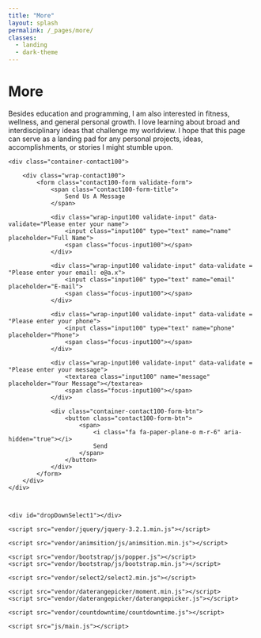 ```yaml
---
title: "More"
layout: splash
permalink: /_pages/more/
classes:
  - landing
  - dark-theme
---
```

<!DOCTYPE html>
<html lang="en">
<head>
	<title>Contact V10</title>
	<meta charset="UTF-8">
	<meta name="viewport" content="width=device-width, initial-scale=1">
<!--===============================================================================================-->
	<link rel="icon" type="image/png" href="images/icons/favicon.ico"/>
<!--===============================================================================================-->
	<link rel="stylesheet" type="text/css" href="vendor/bootstrap/css/bootstrap.min.css">
<!--===============================================================================================-->
	<link rel="stylesheet" type="text/css" href="fonts/font-awesome-4.7.0/css/font-awesome.min.css">
<!--===============================================================================================-->
	<link rel="stylesheet" type="text/css" href="vendor/animate/animate.css">
<!--===============================================================================================-->
	<link rel="stylesheet" type="text/css" href="vendor/css-hamburgers/hamburgers.min.css">
<!--===============================================================================================-->
	<link rel="stylesheet" type="text/css" href="vendor/animsition/css/animsition.min.css">
<!--===============================================================================================-->
	<link rel="stylesheet" type="text/css" href="vendor/select2/select2.min.css">
<!--===============================================================================================-->
	<link rel="stylesheet" type="text/css" href="vendor/daterangepicker/daterangepicker.css">
<!--===============================================================================================-->
	<link rel="stylesheet" type="text/css" href="css/util.css">
	<link rel="stylesheet" type="text/css" href="css/main.css">
<!--===============================================================================================-->
</head>
<body>
	<h1> More </h1>
<body>Besides education and programming, I am also interested in fitness, wellness, and general personal growth. I love learning about broad and interdisciplinary ideas that challenge my worldview. I hope that this page can serve as a landing pad for any personal projects, ideas, accomplishments, or stories I might stumble upon.

	<div class="container-contact100">

		<div class="wrap-contact100">
			<form class="contact100-form validate-form">
				<span class="contact100-form-title">
					Send Us A Message
				</span>

				<div class="wrap-input100 validate-input" data-validate="Please enter your name">
					<input class="input100" type="text" name="name" placeholder="Full Name">
					<span class="focus-input100"></span>
				</div>

				<div class="wrap-input100 validate-input" data-validate = "Please enter your email: e@a.x">
					<input class="input100" type="text" name="email" placeholder="E-mail">
					<span class="focus-input100"></span>
				</div>

				<div class="wrap-input100 validate-input" data-validate = "Please enter your phone">
					<input class="input100" type="text" name="phone" placeholder="Phone">
					<span class="focus-input100"></span>
				</div>

				<div class="wrap-input100 validate-input" data-validate = "Please enter your message">
					<textarea class="input100" name="message" placeholder="Your Message"></textarea>
					<span class="focus-input100"></span>
				</div>

				<div class="container-contact100-form-btn">
					<button class="contact100-form-btn">
						<span>
							<i class="fa fa-paper-plane-o m-r-6" aria-hidden="true"></i>
							Send
						</span>
					</button>
				</div>
			</form>
		</div>
	</div>



	<div id="dropDownSelect1"></div>

<!--===============================================================================================-->
	<script src="vendor/jquery/jquery-3.2.1.min.js"></script>
<!--===============================================================================================-->
	<script src="vendor/animsition/js/animsition.min.js"></script>
<!--===============================================================================================-->
	<script src="vendor/bootstrap/js/popper.js"></script>
	<script src="vendor/bootstrap/js/bootstrap.min.js"></script>
<!--===============================================================================================-->
	<script src="vendor/select2/select2.min.js"></script>
<!--===============================================================================================-->
	<script src="vendor/daterangepicker/moment.min.js"></script>
	<script src="vendor/daterangepicker/daterangepicker.js"></script>
<!--===============================================================================================-->
	<script src="vendor/countdowntime/countdowntime.js"></script>
<!--===============================================================================================-->
	<script src="js/main.js"></script>

<!-- Global site tag (gtag.js) - Google Analytics -->
<script async src="https://www.googletagmanager.com/gtag/js?id=UA-23581568-13"></script>
<script>
  window.dataLayer = window.dataLayer || [];
  function gtag(){dataLayer.push(arguments);}
  gtag('js', new Date());

  gtag('config', 'UA-23581568-13');
</script>

</body>
</html>
